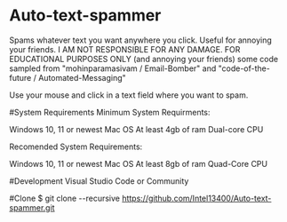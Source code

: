 # Auto-text-spammer
Spams whatever text you want anywhere you click. Useful for annoying your friends. I AM NOT RESPONSIBLE FOR ANY DAMAGE. FOR EDUCATIONAL PURPOSES ONLY (and annoying your friends) 
some code sampled from "mohinparamasivam / Email-Bomber" and "code-of-the-future / Automated-Messaging"

Use your mouse and click in a text field where you want to spam.


#System Requirements
Minimum System Requirments: 

Windows 10, 11 or newest Mac OS
At least 4gb of ram
Dual-core CPU

Recomended System Requirements:

Windows 10, 11 or newest Mac OS
At least 8gb of ram
Quad-Core CPU

#Development
Visual Studio Code or Community

#Clone
$ git clone --recursive https://github.com/Intel13400/Auto-text-spammer.git






